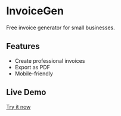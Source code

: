 # InvoiceGen
Free invoice generator for small businesses.

## Features
- Create professional invoices
- Export as PDF
- Mobile-friendly

## Live Demo
[Try it now](https://yourusername.github.io/smb_projects/invoice_generator/app/)